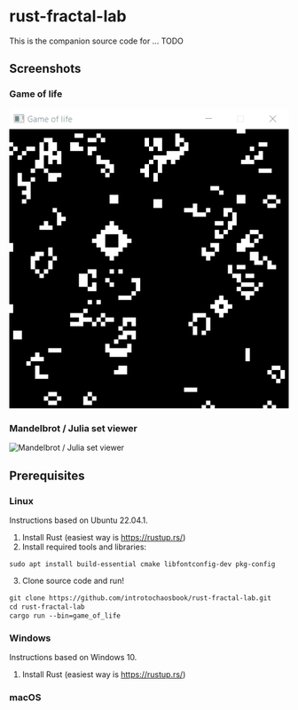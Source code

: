 # rust-fractal-lab

This is the companion source code for ... TODO

## Screenshots

### Game of life
![Game of life](images/gol.gif)

### Mandelbrot / Julia set viewer
![Mandelbrot / Julia set viewer](images/julia-dragon.gif)


## Prerequisites

### Linux

Instructions based on Ubuntu 22.04.1.

1. Install Rust (easiest way is https://rustup.rs/)
2. Install required tools and libraries:
```shell
sudo apt install build-essential cmake libfontconfig-dev pkg-config
```

3. Clone source code and run!

```shell
git clone https://github.com/introtochaosbook/rust-fractal-lab.git
cd rust-fractal-lab
cargo run --bin=game_of_life
```

### Windows

Instructions based on Windows 10.

1. Install Rust (easiest way is https://rustup.rs/)


### macOS